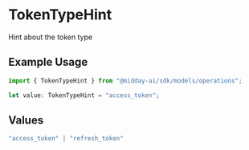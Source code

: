 # TokenTypeHint

Hint about the token type

## Example Usage

```typescript
import { TokenTypeHint } from "@midday-ai/sdk/models/operations";

let value: TokenTypeHint = "access_token";
```

## Values

```typescript
"access_token" | "refresh_token"
```